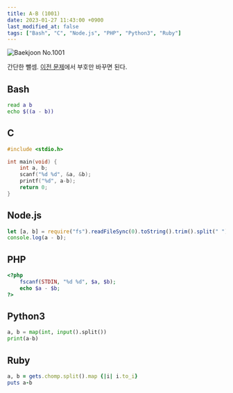 ```yaml
---
title: A-B (1001)
date: 2023-01-27 11:43:00 +0900
last_modified_at: false
tags: ["Bash", "C", "Node.js", "PHP", "Python3", "Ruby"]
---
```


![Baekjoon No.1001](https://cdn.jsdelivr.net/gh/kimzuni/cdn/blog/baekjoon-1001.png)

간단한 뺄셈.
[이전 문제](/posts/baekjoon-1000/)에서 부호만 바꾸면 된다.

## Bash

```bash
read a b
echo $((a - b))
```

## C

```c
#include <stdio.h>

int main(void) {
	int a, b;
	scanf("%d %d", &a, &b);
	printf("%d", a-b);
	return 0;
}
```

## Node.js

```javascript
let [a, b] = require("fs").readFileSync(0).toString().trim().split(" ").map(Number);
console.log(a - b);
```

## PHP

```php
<?php
	fscanf(STDIN, "%d %d", $a, $b);
	echo $a - $b;
?>
```

## Python3

```python
a, b = map(int, input().split())
print(a-b)
```

## Ruby

```ruby
a, b = gets.chomp.split().map {|i| i.to_i}
puts a-b
```
